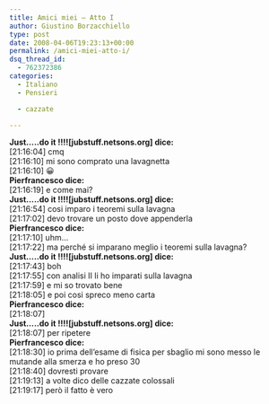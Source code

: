 ```yaml
---
title: Amici miei – Atto I
author: Giustino Borzacchiello
type: post
date: 2008-04-06T19:23:13+00:00
permalink: /amici-miei-atto-i/
dsq_thread_id:
  - 762372386
categories:
  - Italiano
  - Pensieri

  - cazzate

---
```

**Just&#8230;..do it !!!![jubstuff.netsons.org] dice:**  
[21:16:04] cmq  
[21:16:10] mi sono comprato una lavagnetta  
[21:16:10] 😀  
 **Pierfrancesco dice:**  
[21:16:19] e come mai?  
 **Just&#8230;..do it !!!![jubstuff.netsons.org] dice:**  
[21:16:54] cosi imparo i teoremi sulla lavagna  
[21:17:02] devo trovare un posto dove appenderla  
 **Pierfrancesco dice:**  
[21:17:10] uhm&#8230;  
[21:17:22] ma perché si imparano meglio i teoremi sulla lavagna?  
 **Just&#8230;..do it !!!![jubstuff.netsons.org] dice:**  
[21:17:43] boh  
[21:17:55] con analisi II li ho imparati sulla lavagna  
[21:17:59] e mi so trovato bene  
[21:18:05] e poi cosi spreco meno carta  
 **Pierfrancesco dice:**  
[21:18:07]  
 **Just&#8230;..do it !!!![jubstuff.netsons.org] dice:**  
[21:18:07] per ripetere  
 **Pierfrancesco dice:**  
[21:18:30] io prima dell&#8217;esame di fisica per sbaglio mi sono messo le mutande alla smerza e ho preso 30  
[21:18:40] dovresti provare  
[21:19:13] a volte dico delle cazzate colossali  
[21:19:17] però il fatto è vero